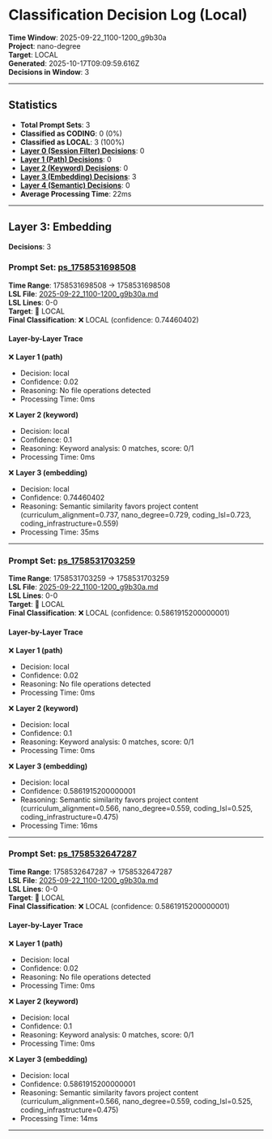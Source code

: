 # Classification Decision Log (Local)

**Time Window**: 2025-09-22_1100-1200_g9b30a<br>
**Project**: nano-degree<br>
**Target**: LOCAL<br>
**Generated**: 2025-10-17T09:09:59.616Z<br>
**Decisions in Window**: 3

---

## Statistics

- **Total Prompt Sets**: 3
- **Classified as CODING**: 0 (0%)
- **Classified as LOCAL**: 3 (100%)
- **[Layer 0 (Session Filter) Decisions](#layer-0-session-filter)**: 0
- **[Layer 1 (Path) Decisions](#layer-1-path)**: 0
- **[Layer 2 (Keyword) Decisions](#layer-2-keyword)**: 0
- **[Layer 3 (Embedding) Decisions](#layer-3-embedding)**: 3
- **[Layer 4 (Semantic) Decisions](#layer-4-semantic)**: 0
- **Average Processing Time**: 22ms

---

## Layer 3: Embedding

**Decisions**: 3

### Prompt Set: [ps_1758531698508](../../history/2025-09-22_1100-1200_g9b30a.md#ps_1758531698508)

**Time Range**: 1758531698508 → 1758531698508<br>
**LSL File**: [2025-09-22_1100-1200_g9b30a.md](../../history/2025-09-22_1100-1200_g9b30a.md#ps_1758531698508)<br>
**LSL Lines**: 0-0<br>
**Target**: 📍 LOCAL<br>
**Final Classification**: ❌ LOCAL (confidence: 0.74460402)

#### Layer-by-Layer Trace

❌ **Layer 1 (path)**
- Decision: local
- Confidence: 0.02
- Reasoning: No file operations detected
- Processing Time: 0ms

❌ **Layer 2 (keyword)**
- Decision: local
- Confidence: 0.1
- Reasoning: Keyword analysis: 0 matches, score: 0/1
- Processing Time: 0ms

❌ **Layer 3 (embedding)**
- Decision: local
- Confidence: 0.74460402
- Reasoning: Semantic similarity favors project content (curriculum_alignment=0.737, nano_degree=0.729, coding_lsl=0.723, coding_infrastructure=0.559)
- Processing Time: 35ms

---

### Prompt Set: [ps_1758531703259](../../history/2025-09-22_1100-1200_g9b30a.md#ps_1758531703259)

**Time Range**: 1758531703259 → 1758531703259<br>
**LSL File**: [2025-09-22_1100-1200_g9b30a.md](../../history/2025-09-22_1100-1200_g9b30a.md#ps_1758531703259)<br>
**LSL Lines**: 0-0<br>
**Target**: 📍 LOCAL<br>
**Final Classification**: ❌ LOCAL (confidence: 0.5861915200000001)

#### Layer-by-Layer Trace

❌ **Layer 1 (path)**
- Decision: local
- Confidence: 0.02
- Reasoning: No file operations detected
- Processing Time: 0ms

❌ **Layer 2 (keyword)**
- Decision: local
- Confidence: 0.1
- Reasoning: Keyword analysis: 0 matches, score: 0/1
- Processing Time: 0ms

❌ **Layer 3 (embedding)**
- Decision: local
- Confidence: 0.5861915200000001
- Reasoning: Semantic similarity favors project content (curriculum_alignment=0.566, nano_degree=0.559, coding_lsl=0.525, coding_infrastructure=0.475)
- Processing Time: 16ms

---

### Prompt Set: [ps_1758532647287](../../history/2025-09-22_1100-1200_g9b30a.md#ps_1758532647287)

**Time Range**: 1758532647287 → 1758532647287<br>
**LSL File**: [2025-09-22_1100-1200_g9b30a.md](../../history/2025-09-22_1100-1200_g9b30a.md#ps_1758532647287)<br>
**LSL Lines**: 0-0<br>
**Target**: 📍 LOCAL<br>
**Final Classification**: ❌ LOCAL (confidence: 0.5861915200000001)

#### Layer-by-Layer Trace

❌ **Layer 1 (path)**
- Decision: local
- Confidence: 0.02
- Reasoning: No file operations detected
- Processing Time: 0ms

❌ **Layer 2 (keyword)**
- Decision: local
- Confidence: 0.1
- Reasoning: Keyword analysis: 0 matches, score: 0/1
- Processing Time: 0ms

❌ **Layer 3 (embedding)**
- Decision: local
- Confidence: 0.5861915200000001
- Reasoning: Semantic similarity favors project content (curriculum_alignment=0.566, nano_degree=0.559, coding_lsl=0.525, coding_infrastructure=0.475)
- Processing Time: 14ms

---

